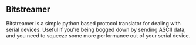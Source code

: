 Bitstreamer
----------------

Bitstreamer is a simple python based protocol translator for dealing with serial devices.
Useful if you're being bogged down by sending ASCII data, and you need to 
squeeze some more performance out of your serial device. 
